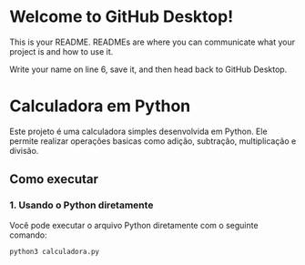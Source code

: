 # Welcome to GitHub Desktop!

This is your README. READMEs are where you can communicate what your project is and how to use it.

Write your name on line 6, save it, and then head back to GitHub Desktop.

# Calculadora em Python

Este projeto é uma calculadora simples desenvolvida em Python. Ele permite realizar operações basicas como adição, subtração, multiplicação e divisão.

## Como executar

### 1. Usando o Python diretamente

Você pode executar o arquivo Python diretamente com o seguinte comando:

```bash
python3 calculadora.py
